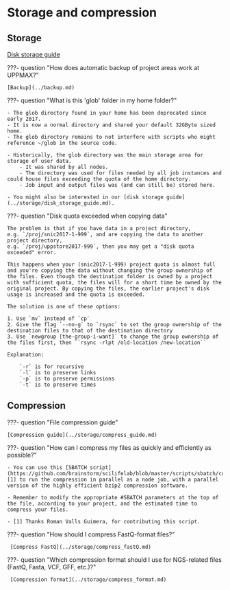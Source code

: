 # Storage and compression

## Storage

[Disk storage guide](../storage/disk_storage_guide.md)

???- question "How does automatic backup of project areas work at UPPMAX?"

    [Backup](../backup.md)

???- question "What is this 'glob' folder in my home folder?"

    - The glob directory found in your home has been deprecated since early 2017.
    - It is now a normal directory and shared your default 32GByte sized home.
    - The glob directory remains to not interfere with scripts who might reference ~/glob in the source code.

    - Historically, the glob directory was the main storage area for storage of user data.
        - It was shared by all nodes.
        - The directory was used for files needed by all job instances and could house files exceeding the quota of the home directory.
        - Job input and output files was (and can still be) stored here.

    - You might also be interested in our [disk storage guide](../storage/disk_storage_guide.md).

???- question "Disk quota exceeded when copying data"

    The problem is that if you have data in a project directory,
    e.g. `/proj/snic2017-1-999`, and are copying the data to another project directory,
    e.g. `/proj/uppstore2017-999`, then you may get a "disk quota exceeded" error.
    
    This happens when your (snic2017-1-999) project quota is almost full and you're copying the data without changing the group ownership of the files. Even though the destination folder is owned by a project with sufficient quota, the files will for a short time be owned by the original project. By copying the files, the earlier project's disk usage is increased and the quota is exceeded.
    
    The solution is one of these options:
    
    1. Use `mv` instead of `cp`
    2. Give the flag `--no-g` to `rsync` to set the group ownership of the destination files to that of the destination directory
    3. Use `newgroup [the-group-i-want]` to change the group ownership of the files first, then ``rsync -rlpt /old-location /new-location``
    
    Explanation:
    
        `-r` is for recursive
        `-l` is to preserve links
        `-p` is to preserve permissions
        `-t` is to preserve times


## Compression

???- question "File compression guide"

    [Compression guide](../storage/compress_guide.md)

???- question "How can I compress my files as quickly and efficiently as possible?"

    - You can use this [SBATCH script](https://github.com/brainstorm/scilifelab/blob/master/scripts/sbatch/compress_pbzip2.sh) [1] to run the compression in parallel as a node job, with a parallel version of the highly efficient bzip2 compression software.

    - Remember to modify the appropriate #SBATCH parameters at the top of the file, according to your project, and the estimated time to compress your files.

    - [1] Thanks Roman Valls Guimera, for contributing this script.

???- question "How should I compress FastQ-format files?"

     [Compress FastQ](../storage/compress_fastQ.md)

???- question "Which compression format should I use for NGS-related files (FastQ, Fasta, VCF, GFF, etc.)?"

     [Compression format](../storage/compress_format.md)
